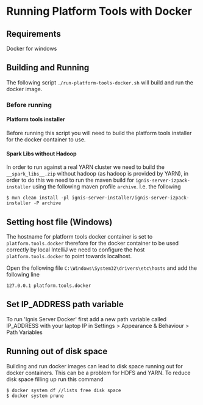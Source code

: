 # Running Platform Tools with Docker

## Requirements
Docker for windows

## Building and Running
The following script `./run-platform-tools-docker.sh` will build and run the docker image.

### Before running

#### Platform tools installer
Before running this script you will need to build the platform tools installer for the docker container to use.

#### Spark Libs without Hadoop
In order to run against a real YARN cluster we need to build the `__spark_libs__.zip` without hadoop 
(as hadoop is provided by YARN), in order to do this we need to run the maven build for `ignis-server-izpack-installer` 
using the following maven profile `archive`. I.e. the following
```
$ mvn clean install -pl ignis-server-installer/ignis-server-izpack-installer -P archive
``` 

## Setting host file (Windows)
The hostname for platform tools docker container is set to `platform.tools.docker` therefore for the docker container
to be used correctly by local IntelliJ we need to configure the host `platform.tools.docker` to point towards localhost.

Open the following file `C:\Windows\System32\drivers\etc\hosts` and add the following line

```
127.0.0.1 platform.tools.docker
```

## Set IP_ADDRESS path variable
To run 'Ignis Server Docker' first add a new path variable called IP_ADDRESS with your laptop IP in 
Settings > Appearance & Behaviour > Path Variables

## Running out of disk space
Building and run docker images can lead to disk space running out for docker containers. This can be a problem for HDFS 
and YARN. To reduce disk space filling up run this command
```bash
$ docker system df //lists free disk space
$ docker system prune
```
